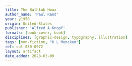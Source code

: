 ```yaml
---
title: The Bathtub Hoax
author_name: 'Paul Rand'
year: y1958
origin: United-States
publisher: 'Alfred A Knopf'
formats: [book-cover, book]
disciplines: [graphic-design, typography, illustration]
tags: [non-fiction, "H L Mencken"]
ref: sol-030-0072
layout: artifact
date_added: 2023-03-09
---
```

